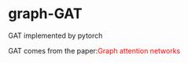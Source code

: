 # graph-GAT
GAT implemented by pytorch

GAT comes from the paper:<font color=red>Graph attention networks</font>
